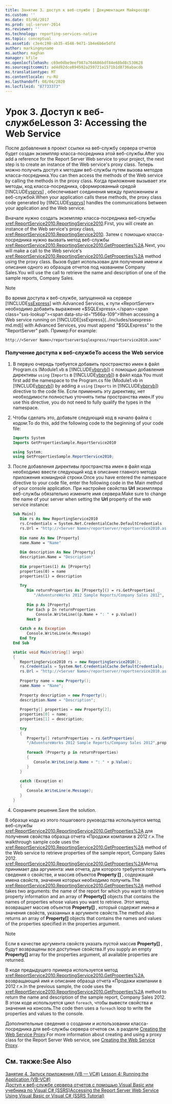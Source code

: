 ```yaml
---
title: Занятие 3. доступ к веб-службе | Документация Майкрософт
ms.custom: ''
ms.date: 03/06/2017
ms.prod: sql-server-2014
ms.reviewer: ''
ms.technology: reporting-services-native
ms.topic: conceptual
ms.assetid: c3e4c198-ab35-4548-9471-1b4e6b6e5dfd
author: markingmyname
ms.author: maghan
manager: kfile
ms.openlocfilehash: c69e0dbe9eef987a764686bdf84e68bd8c530628
ms.sourcegitcommit: ad4d92dce894592a259721a1571b1d8736abacdb
ms.translationtype: MT
ms.contentlocale: ru-RU
ms.lasthandoff: 08/04/2020
ms.locfileid: "87733373"
---
```

# <a name="lesson-3-accessing-the-web-service"></a><span data-ttu-id="f566a-102">Урок 3. Доступ к веб-службе</span><span class="sxs-lookup"><span data-stu-id="f566a-102">Lesson 3: Accessing the Web Service</span></span>
  <span data-ttu-id="f566a-103">После добавления в проект ссылки на веб-службу сервера отчетов будет создан экземпляр класса-посредника этой веб-службы.</span><span class="sxs-lookup"><span data-stu-id="f566a-103">After you add a reference for the Report Server Web service to your project, the next step is to create an instance of the Web service's proxy class.</span></span> <span data-ttu-id="f566a-104">Теперь можно получить доступ к методам веб-службы путем вызова методов класса-посредника.</span><span class="sxs-lookup"><span data-stu-id="f566a-104">You can then access the methods of the Web service by calling the methods in the proxy class.</span></span> <span data-ttu-id="f566a-105">Когда приложение вызывает эти методы, код класса-посредника, сформированный средой [!INCLUDE[vsprvs](../includes/vsprvs-md.md)] , обеспечивает соединения между приложением и веб-службой.</span><span class="sxs-lookup"><span data-stu-id="f566a-105">When your application calls these methods, the proxy class code generated by [!INCLUDE[vsprvs](../includes/vsprvs-md.md)] handles the communications between your application and the Web service.</span></span>  
  
 <span data-ttu-id="f566a-106">Вначале нужно создать экземпляр класса-посредника веб-службы <xref:ReportService2010.ReportingService2010>.</span><span class="sxs-lookup"><span data-stu-id="f566a-106">First, you will create an instance of the Web service's proxy class, <xref:ReportService2010.ReportingService2010>.</span></span> <span data-ttu-id="f566a-107">Затем с помощью класса-посредника нужно вызвать метод веб-службы <xref:ReportService2010.ReportingService2010.GetProperties%2A>.</span><span class="sxs-lookup"><span data-stu-id="f566a-107">Next, you will make a call to the Web service's <xref:ReportService2010.ReportingService2010.GetProperties%2A> method using the proxy class.</span></span> <span data-ttu-id="f566a-108">Вызов будет использован для получения имени и описания одного из образцов отчетов под названием Company Sales.</span><span class="sxs-lookup"><span data-stu-id="f566a-108">You will use the call to retrieve the name and description of one of the sample reports, Company Sales.</span></span>  
  
> [!NOTE]  
>  <span data-ttu-id="f566a-109">Во время доступа к веб-службе, запущенной на сервере [!INCLUDE[ssExpress](../includes/ssexpress-md.md)] with Advanced Services, к пути «ReportServer» необходимо добавить выражение «$SQLExpress».</span><span class="sxs-lookup"><span data-stu-id="f566a-109">When accessing a Web service running on [!INCLUDE[ssExpress](../includes/ssexpress-md.md)] with Advanced Services, you must append "$SQLExpress" to the "ReportServer" path.</span></span> <span data-ttu-id="f566a-110">Пример:</span><span class="sxs-lookup"><span data-stu-id="f566a-110">For example:</span></span>  
>   
>  `http://<Server Name>/reportserver$sqlexpress/reportservice2010.asmx"`  
  
### <a name="to-access-the-web-service"></a><span data-ttu-id="f566a-111">Получение доступа к веб-службе</span><span class="sxs-lookup"><span data-stu-id="f566a-111">To access the Web service</span></span>  
  
1.  <span data-ttu-id="f566a-112">В первую очередь требуется добавить пространство имен в файл Program.cs (Module1.vb в [!INCLUDE[vbprvb](../includes/vbprvb-md.md)]) с помощью добавления директивы `using` (`Imports` в [!INCLUDE[vbprvb](../includes/vbprvb-md.md)]) в файл кода.</span><span class="sxs-lookup"><span data-stu-id="f566a-112">You must first add the namespace to the Program.cs file (Module1.vb in [!INCLUDE[vbprvb](../includes/vbprvb-md.md)]) by adding a `using` (`Imports` in [!INCLUDE[vbprvb](../includes/vbprvb-md.md)]) directive to the code file.</span></span> <span data-ttu-id="f566a-113">Если применить эту директиву, нет необходимости полностью уточнять типы пространства имен.</span><span class="sxs-lookup"><span data-stu-id="f566a-113">If you use this directive, you do not need to fully qualify the types in the namespace.</span></span>  
  
2.  <span data-ttu-id="f566a-114">Чтобы сделать это, добавьте следующий код в начало файла с кодом:</span><span class="sxs-lookup"><span data-stu-id="f566a-114">To do this, add the following code to the beginning of your code file:</span></span>  
  
    ```vb  
    Imports System  
    Imports GetPropertiesSample.ReportService2010  
    ```  
  
    ```csharp  
    using System;  
    using GetPropertiesSample.ReportService2010;  
    ```  
  
3.  <span data-ttu-id="f566a-115">После добавления директивы пространства имен в файл кода необходимо ввести следующий код в описание главного метода приложения командной строки.</span><span class="sxs-lookup"><span data-stu-id="f566a-115">Once you have entered the namespace directive to your code file, enter the following code in the Main method of your console application.</span></span> <span data-ttu-id="f566a-116">При настройке свойства **Url** экземпляра веб-службы обязательно измените имя сервера:</span><span class="sxs-lookup"><span data-stu-id="f566a-116">Make sure to change the name of your server when setting the **Url** property of the web service instance:</span></span>  
  
    ```vb  
    Sub Main()  
       Dim rs As New ReportingService2010  
       rs.Credentials = System.Net.CredentialCache.DefaultCredentials  
       rs.Url = "http://<Server Name>/reportserver/reportservice2010.asmx"  
  
       Dim name As New [Property]  
       name.Name = "Name"  
  
       Dim description As New [Property]  
       description.Name = "Description"  
  
       Dim properties(1) As [Property]  
       properties(0) = name  
       properties(1) = description  
  
       Try  
          Dim returnProperties As [Property]() = rs.GetProperties( _  
             "/AdventureWorks 2012 Sample Reports/Company Sales 2012", properties)  
  
          Dim p As [Property]  
          For Each p In returnProperties  
              Console.WriteLine((p.Name + ": " + p.Value))  
          Next p  
  
       Catch e As Exception  
          Console.WriteLine(e.Message)  
       End Try  
    End Sub  
    ```  
  
    ```csharp  
    static void Main(string[] args)  
    {  
       ReportingService2010 rs = new ReportingService2010();  
       rs.Credentials = System.Net.CredentialCache.DefaultCredentials;  
       rs.Url = "http://<Server Name>/reportserver/reportservice2010.asmx";  
  
       Property name = new Property();  
       name.Name = "Name";  
  
       Property description = new Property();  
       description.Name = "Description";  
  
       Property[] properties = new Property[2];  
       properties[0] = name;  
       properties[1] = description;  
  
       try  
       {  
          Property[] returnProperties = rs.GetProperties(  
          "/AdventureWorks 2012 Sample Reports/Company Sales 2012",properties);  
  
          foreach (Property p in returnProperties)  
          {  
             Console.WriteLine(p.Name + ": " + p.Value);  
          }  
       }  
  
       catch (Exception e)  
       {  
          Console.WriteLine(e.Message);  
       }  
    }  
    ```  
  
4.  <span data-ttu-id="f566a-117">Сохраните решение.</span><span class="sxs-lookup"><span data-stu-id="f566a-117">Save the solution.</span></span>  
  
 <span data-ttu-id="f566a-118">В образце кода из этого пошагового руководства используется метод веб-службы <xref:ReportService2010.ReportingService2010.GetProperties%2A> для получения свойства образца отчета «Продажи компании в 2012 г.».</span><span class="sxs-lookup"><span data-stu-id="f566a-118">The walkthrough sample code uses the <xref:ReportService2010.ReportingService2010.GetProperties%2A> method of the Web service to retrieve properties of the sample report, Company Sales 2012.</span></span> <span data-ttu-id="f566a-119"><xref:ReportService2010.ReportingService2010.GetProperties%2A>Метод принимает два аргумента: имя отчета, для которого требуется получить сведения о свойстве, и массив объектов **Property []** , содержащий имена свойств, значения которых необходимо получить.</span><span class="sxs-lookup"><span data-stu-id="f566a-119">The <xref:ReportService2010.ReportingService2010.GetProperties%2A> method takes two arguments: the name of the report for which you want to retrieve property information and an array of **Property[]** objects that contains the names of properties whose values you want to retrieve.</span></span> <span data-ttu-id="f566a-120">Этот метод возвращает массив объектов **Property[]** , который содержит имена и значения свойств, указанных в аргументе свойств.</span><span class="sxs-lookup"><span data-stu-id="f566a-120">The method also returns an array of **Property[]** objects that contains the names and values of the properties specified in the properties argument.</span></span>  
  
> [!NOTE]  
>  <span data-ttu-id="f566a-121">Если в качестве аргумента свойств указать пустой массив **Property[]** , будут возвращены все доступные свойства.</span><span class="sxs-lookup"><span data-stu-id="f566a-121">If you supply an empty **Property[]** array for the properties argument, all available properties are returned.</span></span>  
  
 <span data-ttu-id="f566a-122">В коде предыдущего примера используется метод <xref:ReportService2010.ReportingService2010.GetProperties%2A>, возвращающий имя и описание образца отчета «Продажи компании в 2012 г.».</span><span class="sxs-lookup"><span data-stu-id="f566a-122">In the previous sample, the code uses the <xref:ReportService2010.ReportingService2010.GetProperties%2A> method to return the name and description of the sample report, Company Sales 2012.</span></span> <span data-ttu-id="f566a-123">В этом коде используется цикл `foreach`, чтобы вывести свойства и значения на консоль.</span><span class="sxs-lookup"><span data-stu-id="f566a-123">The code then uses a `foreach` loop to write the properties and values to the console.</span></span>  
  
 <span data-ttu-id="f566a-124">Дополнительные сведения о создании и использовании класса-посредника для веб-службы сервера отчетов см. в разделе [Creating the Web Service Proxy](../reporting-services/report-server-web-service/net-framework/creating-the-web-service-proxy.md).</span><span class="sxs-lookup"><span data-stu-id="f566a-124">For more information about creating and using a proxy class for the Report Server Web service, see [Creating the Web Service Proxy](../reporting-services/report-server-web-service/net-framework/creating-the-web-service-proxy.md).</span></span>  
  
## <a name="see-also"></a><span data-ttu-id="f566a-125">См. также:</span><span class="sxs-lookup"><span data-stu-id="f566a-125">See Also</span></span>  
 <span data-ttu-id="f566a-126">[Занятие 4. Запуск приложения &#40;VB — VC&#35;&#41;](../../2014/tutorials/lesson-4-running-the-application-vb-vcsharp.md) </span><span class="sxs-lookup"><span data-stu-id="f566a-126">[Lesson 4: Running the Application &#40;VB-VC&#35;&#41;](../../2014/tutorials/lesson-4-running-the-application-vb-vcsharp.md) </span></span>  
 [<span data-ttu-id="f566a-127">Доступ к веб-службе сервера отчетов с помощью Visual Basic или учебника по Visual C&#35; &#40;SSRS&#41;</span><span class="sxs-lookup"><span data-stu-id="f566a-127">Accessing the Report Server Web Service Using Visual Basic or Visual C&#35; &#40;SSRS Tutorial&#41;</span></span>](../../2014/tutorials/access-report-server-web-service-vb-vcsharp-ssrs-tutorial.md)  
  
  
